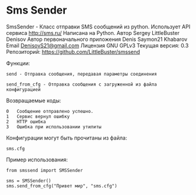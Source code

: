 Sms Sender
==================================


SmsSender - Класс отправки SMS сообщений из python. Использует API сервиса http://sms.ru/
Написана на Python.
Автор Sergey LittleBuster Denisov
Автор первоначального приложения Denis Saymon21 Khabarov
Email DenisovS21@gmail.com
Лицензия GNU GPLv3
Текущая версия: 0.3
Репозиторий: https://github.com/LittleBuster/smssend

Функции:

````
send - Отправка сообщения, передавая параметры соединения

send_from_cfg - Отправка сообщения с загруженной из файла конфигурацией
````

Возвращаемые коды:

````
0	Сообщение отправлено успешно.
1 	Сервис вернул ошибку
2	HTTP ошибка
3	Ошибка при использовании утилиты
````


Конфигурации могут быть прочитаны из файла:
````
sms.cfg
````

Пример использования:

````
from smssend import SMSSender

sms = SMSSender()
sms.send_from_cfg("Привет мир", "sms.cfg")
````

